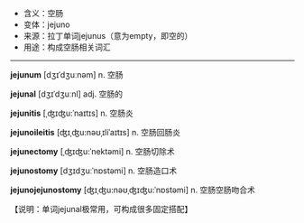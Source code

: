 - <span class="definition">含义：空肠</span>
- <span class="definition">变体：jejuno</span>
- <span class="definition">来源：拉丁单词jejunus（意为empty，即空的）</span>
- <span class="definition">用途：构成空肠相关词汇</span>

---

<span class="vocabulary">**jejunum**</span> [dʒɪˈdʒuːnəm] n. 空肠

<span class="vocabulary">**jejunal**</span> [dʒɪˈdʒuːnl] adj. 空肠的

<span class="vocabulary">**jejunitis**</span> [ˌʤɪʤu:ˈnaɪtɪs] n. 空肠炎

<span class="vocabulary">**jejunoileitis**</span> [ʤɪˌʤu:nəʊˌɪliˈaɪtɪs] n. 空肠回肠炎

<span class="vocabulary">**jejunectomy**</span> [ˌʤɪʤu:ˈnektəmi] n. 空肠切除术

<span class="vocabulary">**jejunostomy**</span> [dʒɪdʒuːˈnɒstəmi] n. 空肠造口术

<span class="vocabulary">**jejunojejunostomy**</span> [ʤɪˌʤu:nəʊˌʤɪʤu:ˈnɒstəmi] n. 空肠空肠吻合术

【说明：单词jejunal极常用，可构成很多固定搭配】
